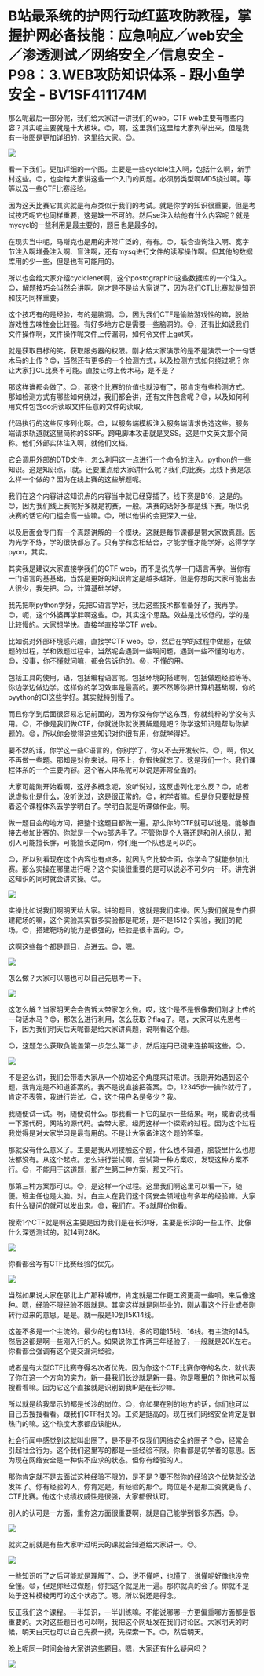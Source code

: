 # B站最系统的护网行动红蓝攻防教程，掌握护网必备技能：应急响应／web安全／渗透测试／网络安全／信息安全 - P98：3.WEB攻防知识体系 - 跟小鱼学安全 - BV1SF411174M

那么呢最后一部分呢，我们给大家讲一讲我们的web。CTF web主要有哪些内容？其实呢主要就是十大板块。😊，啊，这里我们这里给大家列举出来，但是我有一张图是更加详细的，这里给大家。😊。



![](img/3a330610b8497017f0ad24ff34d02363_1.png)

看一下我们。更加详细的一个图。主要是一些cyclcle注入啊，包括什么啊，新手村这些。😊，也会给大家讲这些一个入门的问题。必须弱类型啊MD5绕过啊。等等以及一些CTF比赛经验。

因为这天比赛它其实就是有点类似于我们的考试。就是你学的知识很重要，但是考试技巧呢它也同样重要，这是缺一不可的。然后se注入给他有什么内容呢？就是mycycl的一些利用是最主要的，题目也是最多的。

在现实当中呢，马斯克也是用的非常广泛的，有有。😊，联合查询注入啊、宽字节注入啊堆叠注入啊、盲注啊，还有mysq进行文件的读写操作啊。但其他的数据库用的少一些，但是也有可能用的。

所以也会给大家介绍cyclclenet啊，这个postographicl这些数据库的一个注入。😊，解题技巧会当然会讲啊。刚才是不是给大家说了，因为我们CTL比赛就是知识和技巧同样重要。

这个技巧有的是经验，有的是脑洞。😊，因为我们CTF是偷胎游戏性的嘛，脱胎游戏性去味性会比较强。有好多地方它是需要一些脑洞的。😊，还有比如说我们文件操作啊，文件操作呢文件上传漏洞，如何令文件上get笑。

就是获取目标的笑，获取服务器的权限。刚才给大家演示的是不是演示一个一句话木马的上传？😊，当然还有更多的一个检测方式，以及检测方式如何绕过呢？你让大家打CL比赛不可能。直接让你上传木马，是不是？

那这样谁都会做了。😊，那这个比赛的价值也就没有了，那肯定有些检测方式。那如检测方式有哪些如何绕过，我们都会讲，还有文件包含呢？😊，以及如何利用文件包含do洞读取文件任意的文件的读取。

代码执行的这些反序列化啊。😊，以服务端模板注入服务端请求伪造这些。服务端请求轨道就这里简称的SSRF。跨电脚本攻击就是叉SS。这是中文英文那个简称。他们外部实体注入啊，就他们文档。

它会调用外部的DTD文件，怎么利用这一点进行一个命令的注入。python的一些知识。这是知识点，I就。还要重点给大家讲什么呢？我们的比赛。比线下赛是怎么样一个做的？因为在线上赛的这些解题呢。

我们在这个内容讲这知识点的内容当中就已经穿插了。线下赛是B16，这是的。😊，因为我们线上赛呢好多就是初赛，一般。决赛的话好多都是线下赛。所以说决赛的话它的门槛会高一些嘛。😊，所以他讲的会更深入一些。

以及后面会专门有一个真题讲解的一个模块。这就是每节课都是带大家做真题。因为光学不练，学的很快都忘了。只有学和念相结合，才能学懂才能学好。这得学学pyon，其实。

其实我是建议大家直接学我们的CTF web，而不是说先学一门语言再学。当你有一门语言的基基础，当然是更好的知识肯定是越多越好。但是你想的大家可能出去人很少，我先把。😊，计算基础学好。

我先把啊python学好，先把C语言学好，我后这些技术都准备好了，我再学。😊，呃，这个外婆再学胖啊这些。😊，其实这个思路。效益是比较低的，学的是比较慢的。大家想学快。直接学直接学CTF web。

比如说对外部环境感兴趣，直接学CTF web。😊，然后在学的过程中做题，在做题的过程，学和做题过程中，当然呢会遇到一些啊问题，遇到一些不懂的地方。😊，没事，你不懂就问嘛，都会告诉你的。😡，不懂的用。

包括工具的使用，语，包括编程语言呢。包括环境的搭建啊，包括做题经验等等。你边学边做边学。这样你的学习效率是最高的。要不然等你把计算机基础啊，你的pyython的CI这些学好。其实就特别慢了。

而且你学到后面很容易忘记前面的。因为你没有你学这东西，你就纯粹的学没有实用。😊，不像是我们做CTF，你就说你就说要解题是吧？你学这知识是帮助你解题的。😊，所以你会觉得这些知识对你很有用，你就学得好。

要不然的话，你学这一些C语言的，你别学了，你又不去开发软件。😊，啊，你又不再做一些题。那知是对你来说。用不上，你很快就忘了。这是我们一个。我们课程体系的一个主要内容。这个客人体系呢可以说是非常全面的。

大家可能刚开始看啊，这好多概念呃，没听说过，这反虚列化怎么反？😊，或者说虚拟化是什么，没听说过，这是很正常的。😊，初学者嘛。但是你只要就是照着这个课程体系去学学明白了。学明白就是听课做作业。啊。

做一题目会的地方问，把整个这题目都做一遍。那么你的CTF就可以说是。能够直接去参加比赛的。你就是一个we部选手了。不管你是个人赛还是和别人组队，那别人可能擅长胖，可能擅长逆向m，你们组一个队也是可以的。

😊，所以别看现在这个内容也有点多，就因为它比较全面，你学会了就能参加比赛。那么实操在哪里进行呢？这个实操很重要的是可以说必不可少内一环。讲完讲这知识的同时就会讲实操。😊。



![](img/3a330610b8497017f0ad24ff34d02363_3.png)

实操比如说我们啊明天给大家。讲的题目，这就是我们实操。因为我们就是专门搭建靶场的嘛，这个实验其实很多实验都是靶场，是不是1512个实验，我们的靶场。😊，搭建靶场的能力是很强的，经验是很丰富的。😊。

这啊这些每个都是题目，点进去。😊，嗯。

![](img/3a330610b8497017f0ad24ff34d02363_5.png)

怎么做？大家可以嗯也可以自己先思考一下。

![](img/3a330610b8497017f0ad24ff34d02363_7.png)

这怎么解？当家明天会会告诉大带家怎么做。哎，这个是不是很像我们刚才上传的一句话木马？😊，那怎么进行利用，怎么获取？flag了。嗯，大家可以先思考一下，因为我们明天后天呢都是给大家讲真题，说啊看这个题。

😊，这题怎么获取负能盖第一步怎么第二步，然后连用已键来连接啊这些。😊。

![](img/3a330610b8497017f0ad24ff34d02363_9.png)

不是这么讲，我们会带着大家从一个初始这个角度来讲来讲。我刚开始遇到这个题，我肯定是不知道答案的。我不是说直接把答案。😊，12345步一操作就行了，肯定不表答，我进行尝试。😊，这个用户名是多少？我。

我随便试一试。啊，随便说什么。那我看一下它的显示一些结果。啊，或者说我看一下源代码，网站的源代码。会带大家。经历这样一个探索的过程。因为这个过程我觉得是对大家学习是最有用的。不是让大家备注这个题的答案。

那就没有什么意义了。主要是我从刚接触这个题，什么也不知道，脑袋里什么也想法都没有。从这个起点。怎么进行尝试啊，尝试第一种方案哎，发现这种方案不行。😊，不能用于这道题，那产生第二种方案，那又不行。

那第三种方案那可以。😊，是这样一个过程。这里我们啊这里可以看一下，随便。班主任也是大脑。对。白主人在我们这个网安全领域也有多年的经验嘛。大家有什么疑问的就可以发出来。😊，我们在。不s就屏价你看。

搜索1个CTF就是啊这主要是因为我们是在长沙呀，主要是长沙的一些工作。比像什么深透测试的，就14到28K。



![](img/3a330610b8497017f0ad24ff34d02363_11.png)

你看都会写有CTF比赛经验的优先。

![](img/3a330610b8497017f0ad24ff34d02363_13.png)

当然如果说大家在那北上广那种城市，肯定就是工作更工资更高一些呗。来后像这种。嗯，经验不限经验不限就是。其实这样就是刚毕业的，刚从事这个行业或者刚转行过来的意思。是是。就一般是10到15K14线。

这差不多是一个主流的。最少的也有13线，多的可能15线、16线。有主流的145。然后这都是啊一些刚入行的人。如果说你工作两三年经验了，一般就是20K左右。你看都会强调有这个提交漏洞经验。

或者是有大型CTF比赛夺得名次者优先。因为你这个CTF比赛你夺的名次，就代表了你在这一个方向的实力。新一县我们长沙就是新一县。你是哪里的？你也可以搜搜看看嘛。因为它这个直接就是识别到我IP是在长沙嘛。

所以就是给我显示的都是长沙的岗位。😊，你如果在别的地方的话，你们也可以自己去搜搜看看。跟我们CTF相关的。工资是挺高的。现在我们网络安全肯定是很热门的嘛。这个热度大家都应该能从。

社会行闻中感觉到这就叫出圈了，是不是不仅我们网络安全的圈子？😊，经常会引起社会行为。这个我们这里写的都是一些经验不限。你看都是初学者的意思。因为现在网络安全是一种供不应求的状态。但你有经验的人。

那你肯定就不是去面试这种经验不限的，是不是？要不然你的经验这个优势就没法发挥了。你有经验的人，你肯定是。有经验的那个。岗位是不是那工资就更高了。CTF比赛。他这个成绩权威性是很强，大家都很认可。

别人的认可是一方面，重你这方面很重要啊，就是自己能学到很多东西。😊。

![](img/3a330610b8497017f0ad24ff34d02363_15.png)

就实之前就是有些大家听过明天的课就会知道给大家讲一。😊。

![](img/3a330610b8497017f0ad24ff34d02363_17.png)

一些知识听了之后可能就是理解了。😊，说不懂吧，也懂了，说懂呢好像也没完全懂。😊，但是你经过做题，你把这个就是用一遍。那你就真的会了。你就不是处于这种模棱两可的这个状态了。嗯。所以说还是得念。

反正我们这个课程。一半知识，一半训练嘛。不能说哪哪一方更偏重哪方面都是很重要的。大对这些题目也可以啊，我把这个网址发在我们讨论区。大家明天的时候，明天白天也可以自己先摸一摸，先探索一下。😊，然后明天。

晚上呢同一时间会给大家讲这些题目。嗯，大家还有什么疑问吗？

![](img/3a330610b8497017f0ad24ff34d02363_19.png)